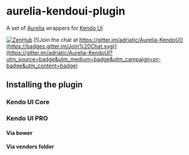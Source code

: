 # aurelia-kendoui-plugin

A set of [Aurelia](http://aurelia.io) wrappers for [Kendo UI](http://www.telerik.com/kendo-ui)

[![ZenHub](https://raw.githubusercontent.com/ZenHubIO/support/master/zenhub-badge.png)](https://zenhub.io) [![Join the chat at https://gitter.im/adriatic/Aurelia-KendoUI](https://badges.gitter.im/Join%20Chat.svg)](https://gitter.im/adriatic/Aurelia-KendoUI?utm_source=badge&utm_medium=badge&utm_campaign=pr-badge&utm_content=badge)

## Installing the plugin

### Kendo UI Core



### Kendo UI PRO

#### Via bower

#### Via vendors folder


